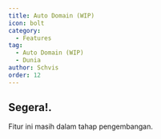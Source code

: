 ```yaml
---
title: Auto Domain (WIP)
icon: bolt
category:
  - Features
tag:
  - Auto Domain (WIP)
  - Dunia
author: Schvis
order: 12
---
```


## Segera!.

Fitur ini masih dalam tahap pengembangan.